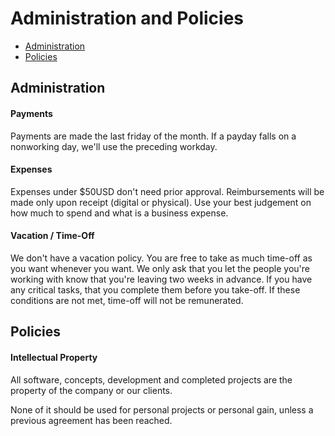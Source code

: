 # Administration and Policies

- [Administration](#administration)
- [Policies](#policies)

## Administration

#### Payments
Payments are made the last friday of the month. If a payday falls on a
nonworking day, we'll use the preceding workday.

#### Expenses
Expenses under $50USD don't need prior approval. Reimbursements will be made
only upon receipt (digital or physical). Use your best judgement on how much
to spend and what is a business expense.

#### Vacation / Time-Off
We don't have a vacation policy. You are free to take as much time-off as you
want whenever you want. We only ask that you let the people you're working with
know that you're leaving two weeks in advance. If you have any critical tasks,
that you complete them before you take-off. If these conditions are not met,
time-off will not be remunerated.

## Policies

#### Intellectual Property

All software, concepts, development and completed projects are the property of
the company or our clients.

None of it should be used for personal projects or personal gain, unless a
previous agreement has been reached.

